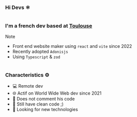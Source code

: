 ### Hi Devs ⚛️

#

### I'm a french dev based at [Toulouse](https://www.toulouse-tourisme.com/)

> [!NOTE]
> - Front end website maker using `react` and `vite` since 2022
> - Recently adopted `Adonisjs`
> - Using `Typescript` & `zod`
#
### Characteristics ⚙️
- 💻 Remote dev
- 🌐 Actif on World Wide Web dev since 2021 
- 💢 Does not comment his code
- 💫 Still have clean code ;)
- 👀 Looking for new technologies

